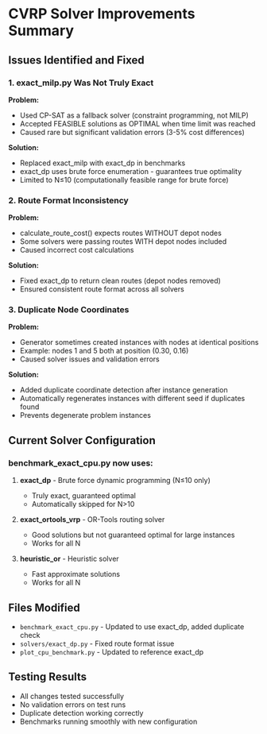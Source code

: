 # CVRP Solver Improvements Summary

## Issues Identified and Fixed

### 1. exact_milp.py Was Not Truly Exact
**Problem:**
- Used CP-SAT as a fallback solver (constraint programming, not MILP)
- Accepted FEASIBLE solutions as OPTIMAL when time limit was reached
- Caused rare but significant validation errors (3-5% cost differences)

**Solution:**
- Replaced exact_milp with exact_dp in benchmarks
- exact_dp uses brute force enumeration - guarantees true optimality
- Limited to N≤10 (computationally feasible range for brute force)

### 2. Route Format Inconsistency
**Problem:**
- calculate_route_cost() expects routes WITHOUT depot nodes
- Some solvers were passing routes WITH depot nodes included
- Caused incorrect cost calculations

**Solution:**
- Fixed exact_dp to return clean routes (depot nodes removed)
- Ensured consistent route format across all solvers

### 3. Duplicate Node Coordinates
**Problem:**
- Generator sometimes created instances with nodes at identical positions
- Example: nodes 1 and 5 both at position (0.30, 0.16)
- Caused solver issues and validation errors

**Solution:**
- Added duplicate coordinate detection after instance generation
- Automatically regenerates instances with different seed if duplicates found
- Prevents degenerate problem instances

## Current Solver Configuration

### benchmark_exact_cpu.py now uses:
1. **exact_dp** - Brute force dynamic programming (N≤10 only)
   - Truly exact, guaranteed optimal
   - Automatically skipped for N>10

2. **exact_ortools_vrp** - OR-Tools routing solver
   - Good solutions but not guaranteed optimal for large instances
   - Works for all N

3. **heuristic_or** - Heuristic solver
   - Fast approximate solutions
   - Works for all N

## Files Modified
- `benchmark_exact_cpu.py` - Updated to use exact_dp, added duplicate check
- `solvers/exact_dp.py` - Fixed route format issue
- `plot_cpu_benchmark.py` - Updated to reference exact_dp

## Testing Results
- All changes tested successfully
- No validation errors on test runs
- Duplicate detection working correctly
- Benchmarks running smoothly with new configuration
